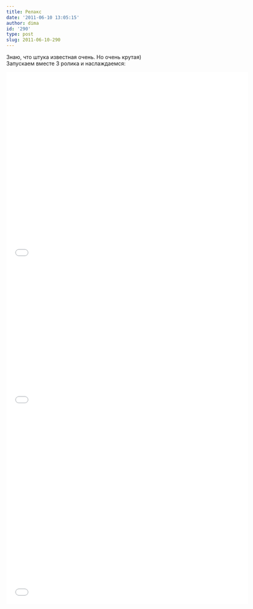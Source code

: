 ```yaml
---
title: Релакс
date: '2011-06-10 13:05:15'
author: dima
id: '290'
type: post
slug: 2011-06-10-290
---
```


Знаю, что штука известная очень. Но очень крутая)  
Запускаем вместе 3 ролика и наслаждаемся:  
  

<iframe width="640" height="510" src="//www.youtube.com/embed/DIx3aMRDUL4" frameborder="0" allowfullscreen=""></iframe>  
  
<iframe width="640" height="390" src="//www.youtube.com/embed/AYw7eJYadco" frameborder="0" allowfullscreen=""></iframe>  
  
<iframe width="640" height="510" src="//www.youtube.com/embed/HMnrl0tmd3k" frameborder="0" allowfullscreen=""></iframe>